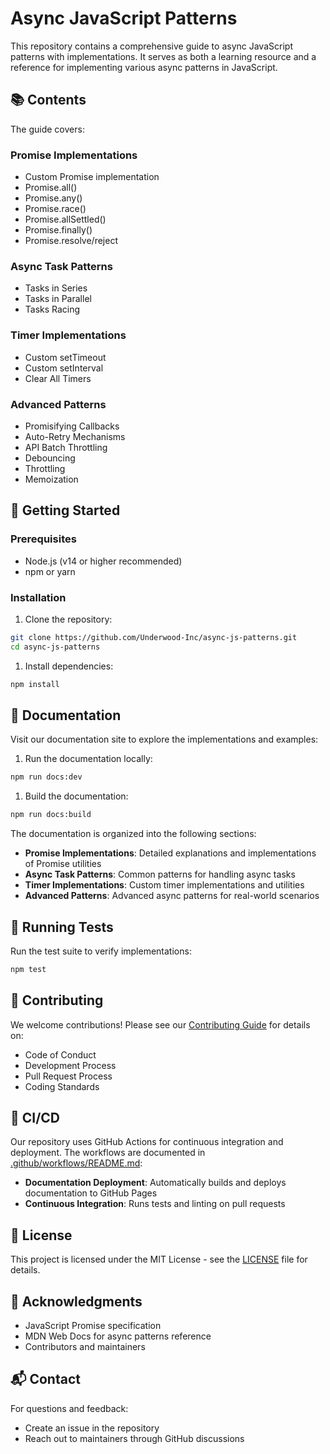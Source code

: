 # Async JavaScript Patterns

This repository contains a comprehensive guide to async JavaScript patterns with
implementations. It serves as both a learning resource and a reference for
implementing various async patterns in JavaScript.

## 📚 Contents

The guide covers:

### Promise Implementations

- Custom Promise implementation
- Promise.all()
- Promise.any()
- Promise.race()
- Promise.allSettled()
- Promise.finally()
- Promise.resolve/reject

### Async Task Patterns

- Tasks in Series
- Tasks in Parallel
- Tasks Racing

### Timer Implementations

- Custom setTimeout
- Custom setInterval
- Clear All Timers

### Advanced Patterns

- Promisifying Callbacks
- Auto-Retry Mechanisms
- API Batch Throttling
- Debouncing
- Throttling
- Memoization

## 🚀 Getting Started

### Prerequisites

- Node.js (v14 or higher recommended)
- npm or yarn

### Installation

1. Clone the repository:

```bash
git clone https://github.com/Underwood-Inc/async-js-patterns.git
cd async-js-patterns
```

1. Install dependencies:

```bash
npm install
```

## 📖 Documentation

Visit our documentation site to explore the implementations and examples:

1. Run the documentation locally:

```bash
npm run docs:dev
```

1. Build the documentation:

```bash
npm run docs:build
```

The documentation is organized into the following sections:

- **Promise Implementations**: Detailed explanations and implementations of
  Promise utilities
- **Async Task Patterns**: Common patterns for handling async tasks
- **Timer Implementations**: Custom timer implementations and utilities
- **Advanced Patterns**: Advanced async patterns for real-world scenarios

## 🧪 Running Tests

Run the test suite to verify implementations:

```bash
npm test
```

## 🤝 Contributing

We welcome contributions! Please see our
[Contributing Guide](docs/CONTRIBUTING.md) for details on:

- Code of Conduct
- Development Process
- Pull Request Process
- Coding Standards

## 🔄 CI/CD

Our repository uses GitHub Actions for continuous integration and deployment. The workflows are documented in [.github/workflows/README.md](.github/workflows/README.md):

- **Documentation Deployment**: Automatically builds and deploys documentation to GitHub Pages
- **Continuous Integration**: Runs tests and linting on pull requests

## 📄 License

This project is licensed under the MIT License - see the [LICENSE](LICENSE) file
for details.

## 🙏 Acknowledgments

- JavaScript Promise specification
- MDN Web Docs for async patterns reference
- Contributors and maintainers

## 📬 Contact

For questions and feedback:

- Create an issue in the repository
- Reach out to maintainers through GitHub discussions
